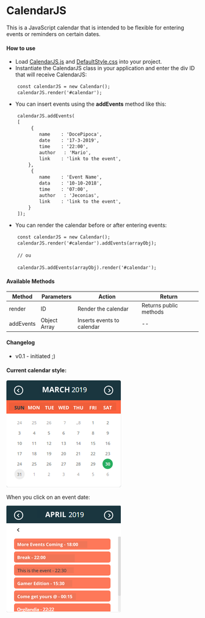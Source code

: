 # CalendarJS

This is a JavaScript calendar that is intended to be flexible for entering events or reminders on certain dates.

#### How to use

- Load [CalendarJS.js](./javascript/CalendarJS.js) and [DefaultStyle.css](./stylesheet/DefaultStyle/DefaultStyle.css) into your project.
- Instantiate the CalendarJS class in your application and enter the div ID that will receive CalendarJS:

```
    const calendarJS = new Calendar();
    calendarJS.render('#calendar');
```

- You can insert events using the **addEvents** method like this:

```
    calendarJS.addEvents(
    [
         {
            name    : 'DocePipoca',
            date    : '17-3-2019',
            time    : '22:00',
            author   : 'Mario',
            link    : 'link to the event',
        },
         {
            name    : 'Event Name',
            data    : '10-10-2018',
            time    : '07:00',
            author   : 'Jeconias',
            link    : 'link to the event',
        }
    ]);

```

- You can render the calendar before or after entering events:

```
    const calendarJS = new Calendar();
    calendarJS.render('#calendar').addEvents(arrayObj);

    // ou

    calendarJS.addEvents(arrayObj).render('#calendar');
```

#### Available Methods

| Method    | Parameters   | Action                     | Return                 |
| --------- | ------------ | -------------------------- | ---------------------- |
| render    | ID           | Render the calendar        | Returns public methods |
| addEvents | Object Array | Inserts events to calendar | --                     |

#### Changelog

- v0.1 - initiated ;)

#### Current calendar style:

![Current calendar style](./stylesheet/DefaultStyle/preview/calendarJS_EN.png)

When you click on an event date:

![Current calendar style](./stylesheet/DefaultStyle/preview/specific_date_EN.png)
